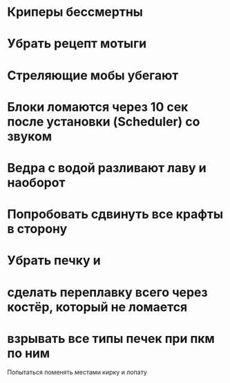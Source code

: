 # Криперы бессмертны
# Убрать рецепт мотыги
# Стреляющие мобы убегают
# Блоки ломаются через 10 сек после установки (Scheduler) со звуком
# Ведра с водой разливают лаву и наоборот
# Попробовать сдвинуть все крафты в сторону
# Убрать печку и 
#   сделать переплавку всего через костёр, который не ломается
#   взрывать все типы печек при пкм по ним

Попытаться поменять местами кирку и лопату